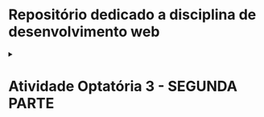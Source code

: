  # Repositório dedicado a disciplina de desenvolvimento web
<details>
<summary>&nbsp<h1>Atividade Optatória 3 - SEGUNDA PARTE<b</h1></summary>
  

#### Atividade opcional:

#### Faça um site estático com aparencia de um site profissional que te pagariam pelo menos 8 mil reais para fazer.  Deve ficar "filé" no desktop e mobile. vale + 1 ponto

##  Este repositório é para registro de  todos os exercicios que faço nas aulas aula ao decorrer da disciplina.
</details>